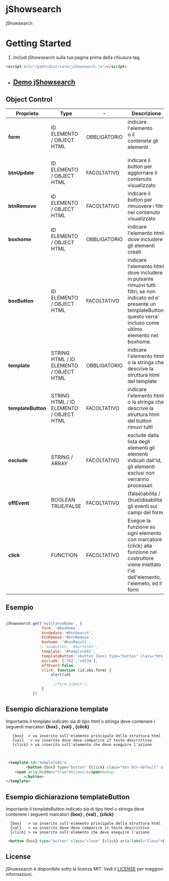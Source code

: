 # jShowsearch
jShowsearch
# Getting Started

1. Includi jShowsearch sulla tua pagina prima della chiusura tag </body> 
```html
<script src="/path/dist/core/jshowsearch.js"></script>
```

* ## [Demo jShowsearch](https://mssalvo.github.io/jShowsearch/)

## Object Control

Proprieta | Type | - | Descrizione  
------- | ------- | ------- | -------
**form** |ID ELEMENTO / OBJECT HTML | OBBLIGATORIO | indicare l'elemento <form> o il <div> contenete gli elementi
**btnUpdate** |ID ELEMENTO / OBJECT HTML | FACOLTATIVO | indicare il button per aggiornare il contenuto visualizzato
**btnRemove** |ID ELEMENTO / OBJECT HTML | FACOLTATIVO | indicare il button per rimuovere i filtri nel contenuto visualizzato
**boxhome**   |ID ELEMENTO / OBJECT HTML | OBBLIGATORIO | indicare l'elemento html dove includere gli elementi creati
**boxButton** |ID ELEMENTO / OBJECT HTML | FACOLTATIVO | indicare l'elemento html dove includere in pulsante rimuovi tutti filtri, se non indicato ed e' presente un templateButton, questo verra' incluso come ultimo elemento nel boxhome.
**template**  |STRING HTML / ID ELEMENTO / OBJECT HTML | OBBLIGATORIO | indicare l'elemento html o la stringa che descrive la struttura html del template
**templateButton** |STRING HTML / ID ELEMENTO / OBJECT HTML | FACOLTATIVO  | indicare l'elemento html o la stringa che descrive la struttura html del button rimuvi tutti
**esclude** 	|STRING / ARRAY  | FACOLTATIVO | esclude dalla lista degli elementi gli elementi indicati dall'id, gli elementi esclusi non verranno processati
**offEvent**  |BOOLEAN TRUE/FALSE | FACOLTATIVO | (false)abilita / (true)disabilita gli eventi sui campi del form 
**click** |FUNCTION | FACOLTATIVO | Esegue la funzione su ogni elemento con marcatore {click}  alla funzione nel costruttore viene iniettato l'id dell'elemento, l'elemeto, ed il form 



## Esempio

```js

jShowsearch.get('myIstanceName', {
                form: '#boxHome',
                btnUpdate:'#btnSearch',
                btnRemove:'#btnRemove',
                boxhome: '#boxResult',
               // boxButton: '#button01',
                template: '#template01',
                templateButton:'<button {box} type="button" class="btn btn-danger" {click} aria-label="Close" style="margin-left:10px;color:#ffffff">Rimuovi Filtri <span aria-hidden="true">&times;</span></button>',
                esclude: ['702','id234'],
                offEvent:false,
                click: function (id,obs,form) {
                    alert(id)
                    
                     //form.submit();
                }
            })

```
## Esempio dichiarazione template
 Importante il template indicato sia di tipo html o stringa deve contenere i seguenti marcatori **{box} , {val} , {click}**
 ```
    {box}  > va inserito sull'elemento principale della struttura html
    {val}   > va inserito dove deve comparire it testo descrittivo
    {click} > va inserito sull'elemento che deve eseguire l'azione
  ```
 ##
 
```html

 <template id="template01">
         <button {box} type="button" {click} class="btn btn-default" style="background-color: #0452a5;margin-left:8px;color:#ffffff">  {val}
	<span aria-hidden="true">&times;</span>&nbsp;
        </button>  
</template>

```

 ## Esempio dichiarazione templateButton
Importante il templateButton indicato sia di tipo html o stringa deve contenere  i seguenti marcatori **{box} , {val} , {click}**  
```      
  {box}   > va inserito sull'elemento principale della struttura html
  {val}   > va inserito dove deve comparire it testo descrittivo
  {click} > va inserito sull'elemento che deve eseguire l'azione              
  ```
 ```html
  <button {box} type="button" class="close" {click} aria-label="Close">Rimuovi Filtri <span aria-hidden="true">&times;</span></button>
```


 ## License

jShowsearch è disponibile sotto la licenza MIT. Vedi il [LICENSE](https://github.com/mssalvo/jShowsearch/blob/master/LICENSE) per maggiori informazioni.

